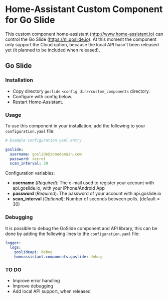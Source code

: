 # Home-Assistant Custom Component for Go Slide

This custom component home-assistant (http://www.home-assistant.io) can control the Go Slide (https://nl.goslide.io). At this moment the component only support the Cloud option, because the local API hasn't been released yet (it planned to be included when released).

## Go Slide

### Installation

- Copy directory `goslide` `<config dir>/custom_components` directory.
- Configure with config below.
- Restart Home-Assistant.

### Usage
To use this component in your installation, add the following to your `configuration.yaml` file:

```yaml
# Example configuration.yaml entry

goslide:
  username: goslide@somedomain.com
  password: secret
  scan_interval: 30
```

Configuration variables:

- **username** (*Required*): The e-mail used to register your account with api.goslide.io, with your iPhone/Android App
- **password** (*Required*): The password of your account with api.goslide.io
- **scan_interval** (*Optional*): Number of seconds between polls. (default = 30)

### Debugging

It is possible to debug the GoSlide component and API library, this can be done by adding the following lines to the `configuration.yaml` file:

```yaml
logger:
  logs:
    goslideapi: debug
    homeassistant.components.goslide: debug
```

### TO DO

- Improve error handling
- Improve debugging
- Add local API support, when released

